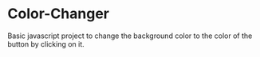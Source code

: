 # Color-Changer
Basic javascript project to change the background color to the color of the button by clicking on it.
